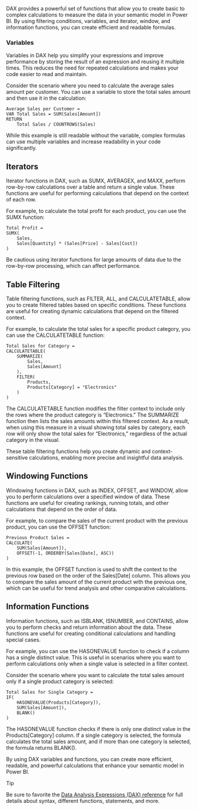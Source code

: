 DAX provides a powerful set of functions that allow you to create basic to complex calculations to measure the data in your semantic model in Power BI. By using filtering conditions, variables, and iterator, window, and information functions, you can create efficient and readable formulas.

### Variables

Variables in DAX help you simplify your expressions and improve performance by storing the result of an expression and reusing it multiple times. This reduces the need for repeated calculations and makes your code easier to read and maintain.

Consider the scenario where you need to calculate the average sales amount per customer. You can use a variable to store the total sales amount and then use it in the calculation:

```DAX
Average Sales per Customer = 
VAR Total Sales = SUM(Sales[Amount])
RETURN
    Total Sales / COUNTROWS(Sales)
```

While this example is still readable without the variable, complex formulas can use multiple variables and increase readability in your code significantly.

## Iterators

Iterator functions in DAX, such as SUMX, AVERAGEX, and MAXX, perform row-by-row calculations over a table and return a single value. These functions are useful for performing calculations that depend on the context of each row.

For example, to calculate the total profit for each product, you can use the SUMX function:

```DAX
Total Profit = 
SUMX(
    Sales,
    Sales[Quantity] * (Sales[Price] - Sales[Cost])
)
```

Be cautious using iterator functions for large amounts of data due to the row-by-row processing, which can affect performance.

## Table Filtering

Table filtering functions, such as FILTER, ALL, and CALCULATETABLE, allow you to create filtered tables based on specific conditions. These functions are useful for creating dynamic calculations that depend on the filtered context.

For example, to calculate the total sales for a specific product category, you can use the CALCULATETABLE function:

```DAX
Total Sales for Category = 
CALCULATETABLE(
    SUMMARIZE(
        Sales,
        Sales[Amount]
    ),
    FILTER(
        Products,
        Products[Category] = "Electronics"
    )
)
```

The CALCULATETABLE function modifies the filter context to include only the rows where the product category is “Electronics.” The SUMMARIZE function then lists the sales amounts within this filtered context. As a result, when using this measure in a visual showing total sales by category, each row will only show the total sales for “Electronics,” regardless of the actual category in the visual.

These table filtering functions help you create dynamic and context-sensitive calculations, enabling more precise and insightful data analysis.

## Windowing Functions

Windowing functions in DAX, such as INDEX, OFFSET, and WINDOW, allow you to perform calculations over a specified window of data. These functions are useful for creating rankings, running totals, and other calculations that depend on the order of data.

For example, to compare the sales of the current product with the previous product, you can use the OFFSET function:

```dax
Previous Product Sales = 
CALCULATE(
    SUM(Sales[Amount]),
    OFFSET(-1, ORDERBY(Sales[Date], ASC))
)
```

In this example, the OFFSET function is used to shift the context to the previous row based on the order of the Sales[Date] column. This allows you to compare the sales amount of the current product with the previous one, which can be useful for trend analysis and other comparative calculations.

## Information Functions

Information functions, such as ISBLANK, ISNUMBER, and CONTAINS, allow you to perform checks and return information about the data. These functions are useful for creating conditional calculations and handling special cases.

For example, you can use the HASONEVALUE function to check if a column has a single distinct value. This is useful in scenarios where you want to perform calculations only when a single value is selected in a filter context.

Consider the scenario where you want to calculate the total sales amount only if a single product category is selected:

```DAX
Total Sales for Single Category = 
IF(
    HASONEVALUE(Products[Category]),
    SUM(Sales[Amount]),
    BLANK()
)
```

The HASONEVALUE function checks if there is only one distinct value in the Products[Category] column. If a single category is selected, the formula calculates the total sales amount, and if more than one category is selected, the formula returns BLANK().

By using DAX variables and functions, you can create more efficient, readable, and powerful calculations that enhance your semantic model in Power BI.

> [!TIP]
> Be sure to favorite the [Data Analysis Expressions (DAX) reference](/dax/) for full details about syntax, different functions, statements, and more.
